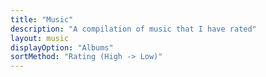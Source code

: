 ```yaml
---
title: "Music"
description: "A compilation of music that I have rated"
layout: music
displayOption: "Albums"
sortMethod: "Rating (High -> Low)"
---
```

